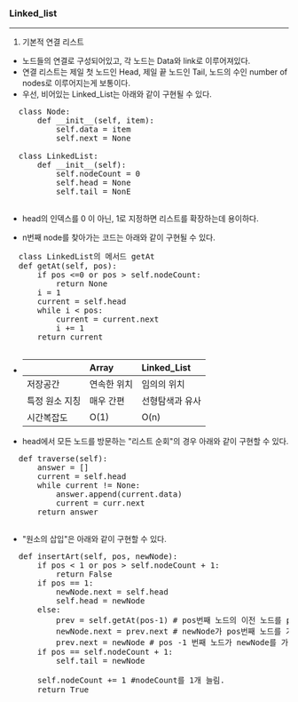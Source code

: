 ### Linked_list
----
 1. 기본적 연결 리스트
  - 노드들의 연결로 구성되어있고, 각 노드는 Data와 link로 이루어져있다.
  - 연결 리스트는 제일 첫 노드인 Head, 제일 끝 노드인 Tail, 노드의 수인 number of nodes로 이루어지는게 보통이다.
  - 우선, 비어있는 Linked_List는 아래와 같이 구현될 수 있다.
  <pre>
  class Node:
      def __init__(self, item):
          self.data = item
          self.next = None
  
  class LinkedList:
      def __init__(self):
          self.nodeCount = 0
          self.head = None
          self.tail = NonE
  </pre>
  
  - head의 인덱스를 0 이 아닌, 1로 지정하면 리스트를 확장하는데 용이하다.
  
  - n번째 node를 찾아가는 코드는 아래와 같이 구현될 수 있다.
  <pre>
  class LinkedList의 메서드 getAt
  def getAt(self, pos):
      if pos <=0 or pos > self.nodeCount:
          return None      
      i = 1
      current = self.head
      while i < pos:
          current = current.next
          i += 1
      return current
  </pre>
  
  - ||Array|Linked_List
    |:---|:---|:------
    저장공간|연속한 위치|임의의 위치
    특정 원소 지칭|매우 간편|선형탐색과 유사
    시간복잡도|O(1)|O(n)
  
  - head에서 모든 노드를 방문하는 "리스트 순회"의 경우 아래와 같이 구현할 수 있다.
  <pre>
  def traverse(self):
      answer = []
      current = self.head
      while current != None:
          answer.append(current.data)
          current = curr.next
      return answer
  </pre>
  
  - "원소의 삽입"은 아래와 같이 구현할 수 있다.
  <pre>
  def insertArt(self, pos, newNode):
      if pos < 1 or pos > self.nodeCount + 1:
          return False
      if pos == 1:
          newNode.next = self.head
          self.head = newNode
      else:
          prev = self.getAt(pos-1) # pos번째 노드의 이전 노드를 prev 노드라고 가르킴
          newNode.next = prev.next # newNode가 pos번째 노드를 가르키도록 함.
          prev.next = newNode # pos -1 번째 노드가 newNode를 가르키도록 함.
      if pos == self.nodeCount + 1:
          self.tail = newNode
      
      self.nodeCount += 1 #nodeCount를 1개 늘림.
      return True
      
